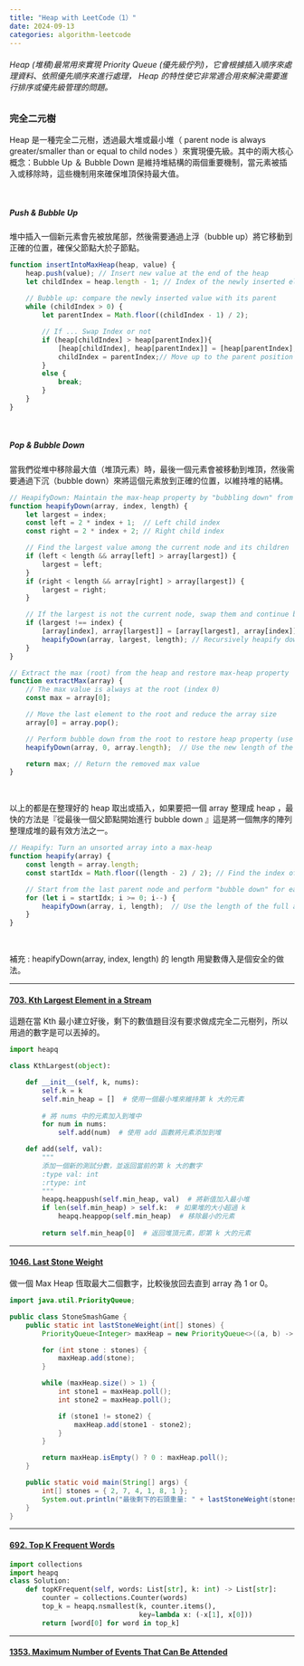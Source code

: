 ```yaml
---
title: "Heap with LeetCode（1）"
date: 2024-09-13
categories: algorithm-leetcode
---
```


###### Heap (堆積)最常用來實現 Priority Queue (優先級佇列)，它會根據插入順序來處理資料、依照優先順序來進行處理， Heap 的特性使它非常適合用來解決需要進行排序或優先級管理的問題。


<!-- #### []()


*** -->

### 完全二元樹

Heap 是一種完全二元樹，透過最大堆或最小堆（ parent node is always greater/smaller than or equal to child nodes ）來實現優先級。其中的兩大核心概念：Bubble Up ＆ Bubble Down 是維持堆結構的兩個重要機制，當元素被插入或移除時，這些機制用來確保堆頂保持最大值。

<br>


##### Push & Bubble Up
堆中插入一個新元素會先被放尾部，然後需要通過上浮（bubble up）將它移動到正確的位置，確保父節點大於子節點。

```js
function insertIntoMaxHeap(heap, value) {
    heap.push(value); // Insert new value at the end of the heap
    let childIndex = heap.length - 1; // Index of the newly inserted element
    
    // Bubble up: compare the newly inserted value with its parent
    while (childIndex > 0) {
        let parentIndex = Math.floor((childIndex - 1) / 2);

        // If ... Swap Index or not 
        if (heap[childIndex] > heap[parentIndex]){
            [heap[childIndex], heap[parentIndex]] = [heap[parentIndex], heap[childIndex]]; 
            childIndex = parentIndex;// Move up to the parent position
        } 
        else {
            break;
        }
    }
}
```
<br>

##### Pop & Bubble Down  
當我們從堆中移除最大值（堆頂元素）時，最後一個元素會被移動到堆頂，然後需要通過下沉（bubble down）來將這個元素放到正確的位置，以維持堆的結構。
```js
// HeapifyDown: Maintain the max-heap property by "bubbling down" from the given index
function heapifyDown(array, index, length) {
    let largest = index;
    const left = 2 * index + 1;  // Left child index
    const right = 2 * index + 2; // Right child index

    // Find the largest value among the current node and its children
    if (left < length && array[left] > array[largest]) {
        largest = left;
    }
    if (right < length && array[right] > array[largest]) {
        largest = right;
    }

    // If the largest is not the current node, swap them and continue bubbling down
    if (largest !== index) {
        [array[index], array[largest]] = [array[largest], array[index]];
        heapifyDown(array, largest, length); // Recursively heapify down
    }
}

// Extract the max (root) from the heap and restore max-heap property
function extractMax(array) {
    // The max value is always at the root (index 0)
    const max = array[0];

    // Move the last element to the root and reduce the array size
    array[0] = array.pop();

    // Perform bubble down from the root to restore heap property (use reduced length)
    heapifyDown(array, 0, array.length);  // Use the new length of the array after pop

    return max; // Return the removed max value
}
```

<br>

以上的都是在整理好的 heap 取出或插入，如果要把一個 array 整理成 heap ，最快的方法是『從最後一個父節點開始進行 bubble down 』這是將一個無序的陣列整理成堆的最有效方法之一。
```js
// Heapify: Turn an unsorted array into a max-heap
function heapify(array) {
    const length = array.length;
    const startIdx = Math.floor((length - 2) / 2); // Find the index of the last parent node

    // Start from the last parent node and perform "bubble down" for each node
    for (let i = startIdx; i >= 0; i--) {
        heapifyDown(array, i, length);  // Use the length of the full array
    }
}

```

<br>

補充 : heapifyDown(array, index, length) 的 length 用變數傳入是個安全的做法。



---


#### [703. Kth Largest Element in a Stream](https://leetcode.com/problems/kth-largest-element-in-a-stream/)
這題在當 Kth 最小建立好後，剩下的數值題目沒有要求做成完全二元樹列，所以用過的數字是可以丟掉的。

```python
import heapq

class KthLargest(object):

    def __init__(self, k, nums):
        self.k = k
        self.min_heap = []  # 使用一個最小堆來維持第 k 大的元素
        
        # 將 nums 中的元素加入到堆中
        for num in nums:
            self.add(num)  # 使用 add 函數將元素添加到堆

    def add(self, val):
        """
        添加一個新的測試分數，並返回當前的第 k 大的數字
        :type val: int
        :rtype: int
        """
        heapq.heappush(self.min_heap, val)  # 將新值加入最小堆
        if len(self.min_heap) > self.k:  # 如果堆的大小超過 k
            heapq.heappop(self.min_heap)  # 移除最小的元素
        
        return self.min_heap[0]  # 返回堆頂元素，即第 k 大的元素
```


***

#### [1046. Last Stone Weight](https://leetcode.com/problems/last-stone-weight/description/)  
做一個 Max Heap 恆取最大二個數字，比較後放回去直到 array 為 1 or 0。

```java
import java.util.PriorityQueue;

public class StoneSmashGame {
    public static int lastStoneWeight(int[] stones) {
        PriorityQueue<Integer> maxHeap = new PriorityQueue<>((a, b) -> b - a);

        for (int stone : stones) {
            maxHeap.add(stone);
        }

        while (maxHeap.size() > 1) {
            int stone1 = maxHeap.poll();
            int stone2 = maxHeap.poll();

            if (stone1 != stone2) {
                maxHeap.add(stone1 - stone2);
            }
        }

        return maxHeap.isEmpty() ? 0 : maxHeap.poll();
    }

    public static void main(String[] args) {
        int[] stones = { 2, 7, 4, 1, 8, 1 };
        System.out.println("最後剩下的石頭重量: " + lastStoneWeight(stones));
    }
}
```

***

#### [692. Top K Frequent Words](https://leetcode.com/problems/top-k-frequent-words/description/)

```python
import collections
import heapq
class Solution:
    def topKFrequent(self, words: List[str], k: int) -> List[str]:
        counter = collections.Counter(words)
        top_k = heapq.nsmallest(k, counter.items(),
                                key=lambda x: (-x[1], x[0]))
        return [word[0] for word in top_k]
```

***

#### [1353. Maximum Number of Events That Can Be Attended](https://leetcode.com/problems/maximum-number-of-events-that-can-be-attended/description/)  
